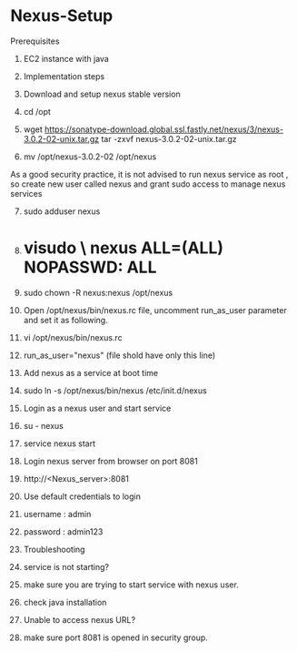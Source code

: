 # Nexus-Setup

Prerequisites

1) EC2 instance with java

2) Implementation steps

3) Download and setup nexus stable version

4) cd /opt

5) wget https://sonatype-download.global.ssl.fastly.net/nexus/3/nexus-3.0.2-02-unix.tar.gz
tar -zxvf  nexus-3.0.2-02-unix.tar.gz

6) mv /opt/nexus-3.0.2-02 /opt/nexus


As a good security practice, it is not advised to run nexus service as root , 
so create new user called nexus and grant sudo access to manage nexus services

7) sudo adduser nexus

8) # visudo \\ nexus   ALL=(ALL)       NOPASSWD: ALL

9) sudo chown -R nexus:nexus /opt/nexus

10) Open /opt/nexus/bin/nexus.rc                            file, uncomment run_as_user parameter and set it as following.

11) vi /opt/nexus/bin/nexus.rc

12) run_as_user="nexus" (file shold have only this line)

13) Add nexus as a service at boot time


14) sudo ln -s /opt/nexus/bin/nexus /etc/init.d/nexus

15) Login as a nexus user and start service

16) su - nexus

17) service nexus start

18) Login nexus server from browser on port 8081

19) http://<Nexus_server>:8081

20) Use default credentials to login

21) username : admin
22) password : admin123

23) Troubleshooting

24) service is not starting?

25) make sure you are trying to start service with nexus user.
26) check java installation
27) Unable to access nexus URL?

28) make sure port 8081 is opened in security group.
